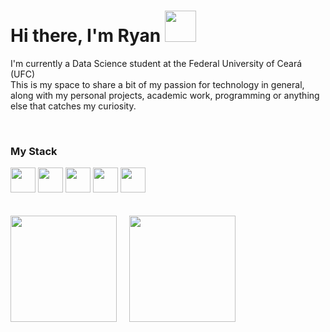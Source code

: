 
<h1>Hi there, I'm Ryan  <img width=50px src="https://media.tenor.com/nebZyl8oN7IAAAAi/wave-hello.gif/">  </h1>

I'm currently a Data Science student at the Federal University of Ceará (UFC)
<br >This is my space to share a bit of my passion for technology in general, along with my personal projects, academic work, programming  or anything else that catches my curiosity. 

<br>
<div>
<div> 
<h3> My Stack </h3>
<img width=40px src="https://cdn.jsdelivr.net/gh/devicons/devicon@latest/icons/python/python-original.svg" />
<img width=40px src="https://cdn.jsdelivr.net/gh/devicons/devicon@latest/icons/javascript/javascript-original.svg" />
<img width=40px src="https://cdn.jsdelivr.net/gh/devicons/devicon@latest/icons/html5/html5-original.svg" />
<img width=40px src="https://cdn.jsdelivr.net/gh/devicons/devicon@latest/icons/css3/css3-original.svg" />
<img width=40px src="https://cdn.jsdelivr.net/gh/devicons/devicon@latest/icons/postgresql/postgresql-original.svg" />                     
</div>
  
<br>
<br>

<div align="left">
  <img height="170em" src="https://github-readme-stats.vercel.app/api?username=CtrlAltRyan&show_icons=false&theme=github_dark&include_all_commits=true&count_private=true&custom_title=Github%20Stats"/> 
  &nbsp;&nbsp;&nbsp;
  <img height="170em" src="https://github-readme-stats.vercel.app/api/top-langs/?username=CtrlAltRyan&layout=donut&langs_count=16&theme=github_dark"/>
</div>
</div>



